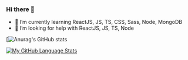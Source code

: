 ### Hi there 👋


- 🌱 I’m currently learning ReactJS, JS, TS, CSS, Sass, Node, MongoDB
- 🤔 I’m looking for help with ReactJS, JS, TS, Node


[![Anurag's GitHub stats](https://github-readme-stats.vercel.app/api?username=rodolfomariano&hide=contribs,prs,stars,issues&show_icons=true&theme=dracula)

[![My GitHub Language Stats](https://github-readme-stats.vercel.app/api/top-langs/?username=rodolfomariano&hide=Objective-C,java,Ruby&langs_count=4&theme=dracula)]()
